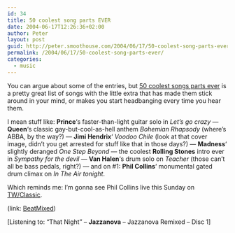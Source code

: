 ```yaml
---
id: 34
title: 50 coolest song parts EVER
date: 2004-06-17T12:26:36+02:00
author: Peter
layout: post
guid: http://peter.smoothouse.com/2004/06/17/50-coolest-song-parts-ever/
permalink: /2004/06/17/50-coolest-song-parts-ever/
categories:
  - music
---
```

You can argue about some of the entries, but [50 coolest songs parts ever](http://www.retrocrush.com/archive2004/coolsongs/index.html) is a pretty great list of songs with the little extra that has made them stick around in your mind, or makes you start headbanging every time you hear them.

I mean stuff like: **Prince**&#8216;s faster-than-light guitar solo in _Let&#8217;s go crazy_ &#8212; **Queen**&#8216;s classic gay-but-cool-as-hell anthem _Bohemian Rhapsody_ (where&#8217;s ABBA, by the way?) &#8212; **Jimi Hendrix**&#8216; _Voodoo Chile_ (look at that cover image, didn&#8217;t you get arrested for stuff like that in those days?) &#8212; **Madness**&#8216; slightly deranged _One Step Beyond_ &#8212; the coolest **Rolling Stones** intro ever in _Sympathy for the devil_ &#8212; **Van Halen**&#8216;s drum solo on _Teacher_ (those can&#8217;t all be bass pedals, right?) &#8212; and on #1: **Phil Collins**&#8216; monumental gated drum climax on _In The Air tonight_.

Which reminds me: I&#8217;m gonna see Phil Collins live this Sunday on [TW/Classic](http://www.twclassic.be).

(link: [BeatMixed](http://www.beatmixed.com/2004/06/50_coolest_song.html))

<div>
  [Listening to: &#8220;That Night&#8221; &#8211; <b>Jazzanova</b> &#8211; Jazzanova Remixed &#8211; Disc 1]
</div>